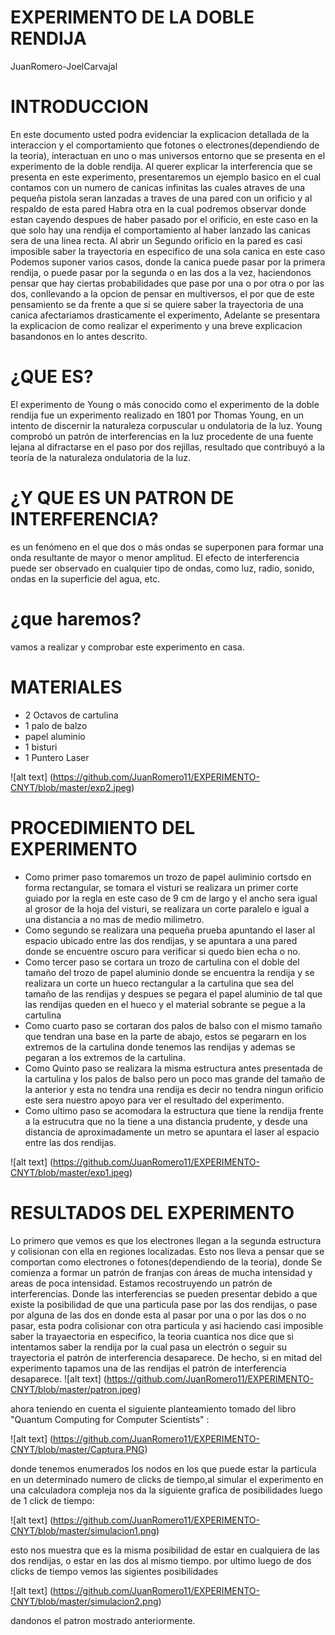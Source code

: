 # EXPERIMENTO DE LA DOBLE RENDIJA
JuanRomero-JoelCarvajal
# INTRODUCCION
En este documento usted podra evidenciar la explicacion detallada de la interaccion y el comportamiento que fotones o electrones(dependiendo de la teoria), interactuan en uno o mas universos entorno que se presenta en el experimento de la doble rendija. Al querer explicar la interferencia que se presenta en este experimento, presentaremos un ejemplo basico en el cual contamos con un numero de canicas infinitas las cuales atraves de una pequeña pistola seran lanzadas a traves de una pared con un orificio y al respaldo de esta pared Habra otra en la cual podremos observar donde estan cayendo despues de haber pasado por el orificio, en este caso en la que solo hay una rendija el comportamiento al haber lanzado las canicas sera de una linea recta. Al abrir un Segundo orificio en la pared es casi imposible saber la trayectoria en especifico de una sola canica en este caso Podemos suponer varios casos, donde la canica puede pasar por la primera rendija, o puede pasar por la segunda o en las dos a la vez, haciendonos pensar que hay ciertas probabilidades que pase por una o por otra o por las dos, conllevando a la opcion de pensar en multiversos, el por que de este pensamiento se da frente a que si se quiere saber la trayectoria de una canica afectariamos drasticamente el experimento, Adelante se presentara la explicacion de como realizar el experimento y una breve explicacion basandonos en lo antes descrito.
# ¿QUE ES?
El experimento de Young o más conocido como el experimento de la doble rendija fue un experimento realizado en 1801 por Thomas Young, en un intento de discernir la naturaleza corpuscular u ondulatoria de la luz. Young comprobó un patrón de interferencias en la luz procedente de una fuente lejana al difractarse en el paso por dos rejillas, resultado que contribuyó a la teoría de la naturaleza ondulatoria de la luz.
# ¿Y QUE ES UN PATRON DE INTERFERENCIA?
es un fenómeno en el que dos o más ondas se superponen para formar una onda resultante de mayor o menor amplitud. El efecto de interferencia puede ser observado en cualquier tipo de ondas, como luz, radio, sonido, ondas en la superficie del agua, etc.
# ¿que haremos?
vamos a realizar y comprobar este experimento en casa.
# MATERIALES
- 2 Octavos de cartulina
- 1 palo de balzo
- papel aluminio
- 1 bisturi
- 1 Puntero Laser

![alt text] (https://github.com/JuanRomero11/EXPERIMENTO-CNYT/blob/master/exp2.jpeg)

# PROCEDIMIENTO DEL EXPERIMENTO
- Como primer paso tomaremos un trozo de papel auliminio cortsdo en forma rectangular, se tomara el visturi se realizara un primer corte   guiado por la regla en este caso de 9 cm de largo y el ancho sera igual al grosor de la hoja del visturi, se realizara un corte   paralelo e igual a una distancia a no mas de medio milimetro.
- Como segundo se realizara una pequeña prueba apuntando el laser al espacio ubicado entre las dos rendijas, y se apuntara a una pared donde se encuentre oscuro para verificar si quedo bien echa o no.
- Como tercer paso se cortara un trozo de cartulina con el doble del tamaño del trozo de papel aluminio donde se encuentra la rendija y se realizara un corte un hueco rectangular a la cartulina que sea del tamaño de las rendijas y despues se pegara el papel aluminio de tal que las rendijas queden en el hueco y el material sobrante se pegue a la cartulina
- Como cuarto paso se cortaran dos palos de balso con el mismo tamaño que tendran una base en la parte de abajo, estos se pegararn en los extremos de la cartulina donde tenemos las rendijas y ademas se pegaran a los extremos de la cartulina.
- Como Quinto paso se realizara la misma estructura antes presentada de la cartulina y los palos de balso pero un poco mas grande del tamaño de la anterior y esta no tendra una rendija es decir no tendra ningun orificio este sera nuestro apoyo para ver el resultado del experimento.
- Como ultimo paso se acomodara la estructura que tiene la rendija frente a la estrucutra que no la tiene a una distancia prudente, y desde una distancia de aproximadamente un metro se apuntara el laser al espacio entre las dos rendijas.

![alt text] (https://github.com/JuanRomero11/EXPERIMENTO-CNYT/blob/master/exp1.jpeg)

# RESULTADOS DEL EXPERIMENTO
Lo primero que vemos es que los electrones llegan a la segunda estructura y colisionan con ella en regiones localizadas. Esto nos lleva a pensar que se comportan como electrones o fotones(dependiendo de la teoria), donde Se comienza a formar un patrón de franjas con áreas de mucha intensidad y areas de poca intensidad. Estamos recostruyendo un patrón de interferencias. Donde las interferencias se pueden presentar debido a que existe la posibilidad de que una particula pase por las dos rendijas, o pase por alguna de las dos en donde esta al pasar por una o por las dos o no pasar, esta podra colisionar con otra particula y asi haciendo casi imposible saber la trayaectoria en especifico, la teoria cuantica nos dice que si intentamos saber la rendija por la cual pasa un electrón o seguir su trayectoria el patrón de interferencia desaparece.  De hecho, si en mitad del experimento tapamos una de las rendijas el patrón de interferencia desaparece. 
![alt text] (https://github.com/JuanRomero11/EXPERIMENTO-CNYT/blob/master/patron.jpeg)

ahora teniendo en cuenta el siguiente planteamiento tomado del libro "Quantum Computing for Computer Scientists" :

![alt text] (https://github.com/JuanRomero11/EXPERIMENTO-CNYT/blob/master/Captura.PNG)

donde tenemos enumerados los nodos en los que puede estar la particula en un determinado numero de clicks de tiempo,al simular el experimento en una calculadora compleja nos da la siguiente grafica de posibilidades luego de 1 click de tiempo:

![alt text] (https://github.com/JuanRomero11/EXPERIMENTO-CNYT/blob/master/simulacion1.png)

esto nos muestra que es la misma posibilidad de estar en cualquiera de las dos rendijas, o estar en las dos al mismo tiempo.
por ultimo luego de dos clicks de tiempo vemos las sigientes posibilidades

![alt text] (https://github.com/JuanRomero11/EXPERIMENTO-CNYT/blob/master/simulacion2.png)

dandonos el patron mostrado anteriormente.



